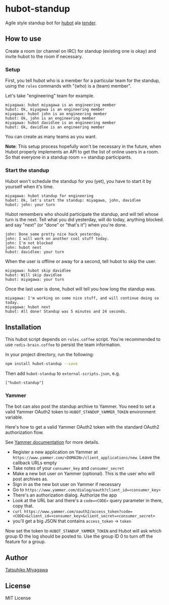 # hubot-standup

Agile style standup bot for [hubot](https://github.com/github/hubot) ala [tender](https://github.com/markpasc/tender).

## How to use

Create a room (or channel on IRC) for standup (existing one is okay) and invite hubot to the room if necessary.

### Setup

First, you tell hubot who is a member for a particular team for the standup, using the `roles` commands with "(who) is a (team) member".

Let's take "engineering" team for example.

```
miyagawa: hubot miyagawa is an engineering member
hubot: Ok, miyagawa is an engineering member
miyagawa: hubot john is an engineering member
hubot: Ok, john is an engineering member
miyagawa: hubot davidlee is an engineering member
hubot: Ok, davidlee is an engineering member
```

You can create as many teams as you want.

**Note**: This setup process hopefully won't be necessary in the future, when Hubot properly implements an API to get the list of online users in a room. So that everyone in a standup room == standup participants.

### Start the standup

Hubot won't schedule the standup for you (yet), you have to start it by yourself when it's time.

```
miyagawa: hubot standup for engineering
hubot: Ok, let's start the standup: miyagawa, john, davidlee
hubot: john: your turn
```

Hubot remembers who should participate the standup, and will tell whose turn is the next. Tell what you did yesterday, will do today, anything blocked. and say "next" (or "done" or "that's it") when you're done.

```
john: Done some pretty nice hack yesterday.
john: I will work on another cool stuff today.
john: I'm not blocked
john: hubot next
hubot: davidlee: your turn
```

When the user is offline or away for a second, tell hubot to skip the user.

```
miyagawa: hubot skip davidlee
hubot: Will skip davidlee
hubot: miyagawa: your turn
```

Once the last user is done, hubot will tell you how long the standup was.

```
miyagawa: I'm working on some nice stuff, and will continue doing so today.
miyagawa: hubot next
hubot: All done! Standup was 5 minutes and 24 seconds.
```

## Installation

This hubot script depends on `roles.coffee` script. You're recommended to use `redis-brain.coffee` to persist the team information.

In your project directory, run the following:

```bash
npm install hubot-standup --save
```

Then add `hubot-standup` to `external-scripts.json`, e.g.

```
["hubot-standup"]
```

### Yammer

The bot can also post the standup archive to Yammer. You need to set a valid Yammer OAuth2 token to `HUBOT_STANDUP_YAMMER_TOKEN` environment variable.

Here's how to get a valid Yammer OAuth2 token with the standard OAuth2 authorization flow.

See [Yammer documentation](https://developer.yammer.com/api/oauth2.html) for more details.

* Register a new application on Yammer at `https://www.yammer.com/<DOMAIN>/client_applications/new`. Leave the callback URLs empty
* Take notes of your `consumer_key` and `consumer_secret`
* Make a new bot user on Yammer (optional). This is the user who will post archives as.
* Sign in as the new bot user on Yammer if necessary
* Go to `https://www.yammer.com/dialog/oauth?client_id=<consumer_key>`
* There's an authorization dialog. Authorize the app
* Look at the URL bar and there's a `code=<CODE>` query parameter in there, copy that.
* `curl https://www.yammer.com/oauth2/access_token?code=<CODE>&client_id=<consumer_key>&client_secret=<consumer_secret>`
* you'll get a big JSON that contains `access_token` -> `token`

Now set the token to `HUBOT_STANDUP_YAMMER_TOKEN` and Hubot will ask which group ID the log should be posted to. Use the group ID 0 to turn off the feature for a group.

## Author

[Tatsuhiko Miyagawa](https://github.com/miyagawa)

## License

MIT License
